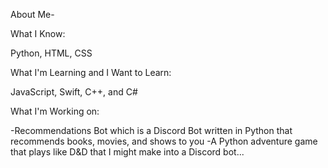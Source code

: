 About Me-

What I Know:

Python, HTML, CSS

What I'm Learning and I Want to Learn:

JavaScript, Swift, C++, and C#

What I'm Working on:

-Recommendations Bot which is a Discord Bot written in Python that recommends books, movies, and shows to you
-A Python adventure game that plays like D&D that I might make into a Discord bot...

